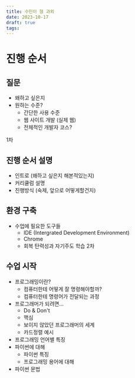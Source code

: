 ```yaml
---
title: 수민이 형 과외
date: 2023-10-17
draft: true
tags:
---
```

# 진행 순서

## 질문
- 왜하고 싶은지
- 원하는 수준?
	- 간단한 사용 수준
	- 웹 사이트 개발 (실제 웹)
	- 전체적인 개발자 코스?

1차
## 진행 순서 설명
- 인트로 (왜하고 싶은지 해본적있는지)
- 커리큘럼 설명
- 진행방식 (숙제, 앞으로 어떻게할건지)
## 환경 구축
- 수업에 필요한 도구들
	- IDE (Intergrated Development Environment)
	- Chrome
	- 회복 탄력성과 자기주도 학습
2차 
## 수업 시작
- 프로그래밍이란?
	- 컴퓨터한테 어떻게 잘 명령해야할까?
	- 컴퓨터한테 명령어가 전달되는 과정
- 프로그래머가 되려면...
	- Do & Don't
	- 핵심
	- 보이지 않았던 프로그래머의 세계
	- 카드정렬 예시
- 프로그래밍 언어별 특징
- 파이썬에 대해
	- 파이썬 특징
	- 프로그래밍 용어에 대해
- 파이썬 문법